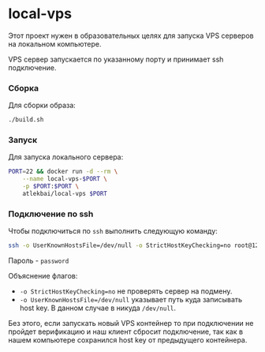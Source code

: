 # local-vps

Этот проект нужен в образовательных целях для запуска VPS серверов на локальном компьютере.

VPS сервер запускается по указанному порту и принимает ssh подключение.

### Сборка

Для сборки образа:

```bash
./build.sh
```

### Запуск

Для запуска локального сервера:

```bash
PORT=22 && docker run -d --rm \
    --name local-vps-$PORT \
    -p $PORT:$PORT \
    atlekbai/local-vps $PORT
```

### Подключение по ssh

Чтобы подключиться по `ssh` выполнить следующую команду:

```bash
ssh -o UserKnownHostsFile=/dev/null -o StrictHostKeyChecking=no root@127.0.0.1 -p 22
```

Пароль - `password`

Объяснение флагов:

- `-o StrictHostKeyChecking=no` не проверять сервер на подмену.
- `-o UserKnownHostsFile=/dev/null` указывает путь куда записывать host key. В данном случае в никуда `/dev/null`.

Без этого, если запускать новый VPS контейнер то при подключении не пройдет верификацию и наш клиент сбросит подключение, так как в нашем компьютере сохранился host key от предыдущего контейнера.
